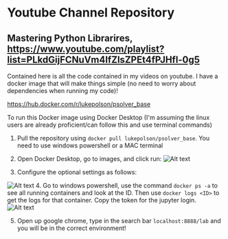 # Youtube Channel Repository

## Mastering Python Librarires, https://www.youtube.com/playlist?list=PLkdGijFCNuVm4IfZlsZPEt4fPJHfl-0g5

Contained here is all the code contained in my videos on youtube. I have a docker image that will make things simple (no need to worry about dependencies when running my code)!

https://hub.docker.com/r/lukepolson/psolver_base

To run this Docker image using Docker Desktop (I'm assuming the linux users are already proficient/can follow this and use terminal commands)

1. Pull the repository using `docker pull lukepolson/psolver_base`. You need to use windows powershell or a MAC terminal
2. Open Docker Desktop, go to images, and click run:
![Alt text](images/step1.PNG?raw=true "1")

3. Configure the optional settings as follows:

![Alt text](images/step1.5.PNG?raw=true "2")
4. Go to windows powershell, use the command `docker ps -a` to see all running containers and look at the ID. Then use `docker logs <ID>` to get the logs for that container. Copy the token for the jupyter login.
![Alt text](images/step2.PNG?raw=true "3")

5. Open up google chrome, type in the search bar `localhost:8888/lab` and you will be in the correct environment!

